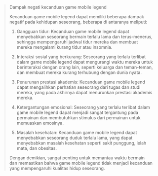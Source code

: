 > Dampak negati kecanduan game mobile legend
> 
> Kecanduan game mobile legend dapat memiliki beberapa dampak negatif pada kehidupan seseorang, beberapa di antaranya meliputi:
> 
> 1.  Gangguan tidur: Kecanduan game mobile legend dapat menyebabkan seseorang bermain terlalu lama dan terus-menerus, sehingga mempengaruhi jadwal tidur mereka dan membuat mereka mengalami kurang tidur atau insomnia.
>     
> 2.  Interaksi sosial yang berkurang: Seseorang yang terlalu terlibat dalam game mobile legend dapat mengurangi waktu mereka untuk berinteraksi dengan orang lain, seperti keluarga dan teman-teman, dan membuat mereka kurang terhubung dengan dunia nyata.
>     
> 3.  Penurunan prestasi akademis: Kecanduan game mobile legend dapat mengalihkan perhatian seseorang dari tugas dan studi mereka, yang pada akhirnya dapat menurunkan prestasi akademis mereka.
>     
> 4.  Ketergantungan emosional: Seseorang yang terlalu terlibat dalam game mobile legend dapat menjadi sangat tergantung pada permainan dan membutuhkan stimulus dari permainan untuk memuaskan emosinya.
>     
> 5.  Masalah kesehatan: Kecanduan game mobile legend dapat menyebabkan seseorang duduk terlalu lama, yang dapat menyebabkan masalah kesehatan seperti sakit punggung, lelah mata, dan obesitas.
>     
> 
> Dengan demikian, sangat penting untuk memantau waktu bermain dan memastikan bahwa game mobile legend tidak menjadi kecanduan yang mempengaruhi kualitas hidup seseorang.